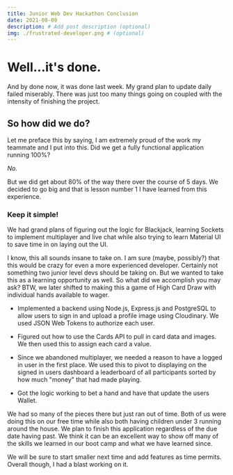 ```yaml
---
title: Junior Web Dev Hackathon Conclusion
date: 2021-08-09
description: # Add post description (optional)
img: ./frustrated-developer.png # (optional)
---
```


# Well...it's done.

And by done now, it was done last week. My grand plan to update daily failed miserably. There was just too many things going on coupled with the intensity of finishing the project.

## So how did we do?

Let me preface this by saying, I am extremely proud of the work my teammate and I put into this. Did we get a fully functional application running 100%?

_No._

But we did get about 80% of the way there over the course of 5 days. We decided to go big and that is lesson number 1 I have learned from this experience.

### Keep it simple!

We had grand plans of figuring out the logic for Blackjack, learning Sockets to implement multiplayer and live chat while also trying to learn Material UI to save time in on laying out the UI.

I know, this all sounds insane to take on. I am sure (maybe, possibly?) that this would be crazy for even a more experienced developer. Certainly not something two junior level devs should be taking on. But we wanted to take this as a learning opportunity as well. So what did we accomplish you may ask? BTW, we later shifted to making this a game of High Card Draw with individual hands available to wager.

- Implemented a backend using Node.js, Express.js and PostgreSQL to allow users to sign in and upload a profile image using Cloudinary. We used JSON Web Tokens to authorize each user.

- Figured out how to use the Cards API to pull in card data and images. We then used this to assign each card a value.

- Since we abandoned multiplayer, we needed a reason to have a logged in user in the first place. We used this to pivot to displaying on the signed in users dashboard a leaderboard of all participants sorted by how much "money" that had made playing.

- Got the logic working to bet a hand and have that update the users Wallet.

We had so many of the pieces there but just ran out of time. Both of us were doing this on our free time while also both having children under 3 running around the house. We plan to finish this application regardless of the due date having past. We think it can be an excellent way to show off many of the skills we learned in our boot camp and what we have learned since.

We will be sure to start smaller next time and add features as time permits. Overall though, I had a blast working on it.

